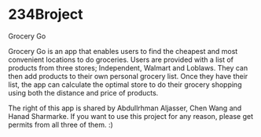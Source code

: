 # 234Broject
Grocery Go

Grocery Go is an app that enables users to find the cheapest and most convenient locations to do groceries. 
Users are provided with a list of products from three stores; Independent, Walmart and Loblaws. 
They can then add products to their own personal grocery list. 
Once they have their list, the app can calculate the optimal store to do their grocery shopping using both the distance and price of products.

The right of this app is shared by Abdullrhman Aljasser, Chen Wang and Hanad Sharmarke. 
If you want to use this project for any reason, please get permits from all three of them. :)
